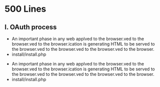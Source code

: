 # 500 Lines

## I. OAuth process
- An important phase in any web applved to the browser.ved to the browser.ved to the browser.ication is generating HTML to be served to the browser.ved to the browser.ved to the browser.ved to the browser.
- install/install.php


+ An important phase in any web applved to the browser.ved to the browser.ved to the browser.ication is generating HTML to be served to the browser.ved to the browser.ved to the browser.ved to the browser.
+ install/install.php
